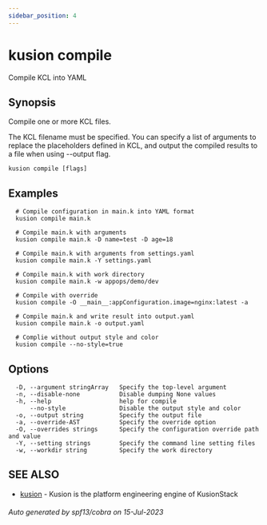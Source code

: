 ```yaml
---
sidebar_position: 4
---
```

# kusion compile

Compile KCL into YAML

## Synopsis

Compile one or more KCL files.

The KCL filename must be specified. You can specify a list of arguments to replace the placeholders defined in KCL, and output the compiled results to a file when using --output flag.

```
kusion compile [flags]
```

## Examples

```
  # Compile configuration in main.k into YAML format
  kusion compile main.k
  
  # Compile main.k with arguments
  kusion compile main.k -D name=test -D age=18
  
  # Compile main.k with arguments from settings.yaml
  kusion compile main.k -Y settings.yaml
  
  # Compile main.k with work directory
  kusion compile main.k -w appops/demo/dev
  
  # Compile with override
  kusion compile -O __main__:appConfiguration.image=nginx:latest -a
  
  # Compile main.k and write result into output.yaml
  kusion compile main.k -o output.yaml
  
  # Complie without output style and color
  kusion compile --no-style=true
```

## Options

```
  -D, --argument stringArray   Specify the top-level argument
  -n, --disable-none           Disable dumping None values
  -h, --help                   help for compile
      --no-style               Disable the output style and color
  -o, --output string          Specify the output file
  -a, --override-AST           Specify the override option
  -O, --overrides strings      Specify the configuration override path and value
  -Y, --setting strings        Specify the command line setting files
  -w, --workdir string         Specify the work directory
```

## SEE ALSO

* [kusion](index.md)	 - Kusion is the platform engineering engine of KusionStack

###### Auto generated by spf13/cobra on 15-Jul-2023
